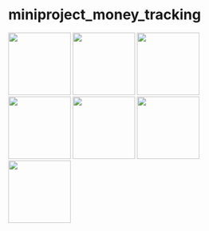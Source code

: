 # miniproject_money_tracking

<img width="125px" src="https://github.com/user-attachments/assets/d602eae4-b60d-4a5e-b3a1-973930617813">
<img width="125px" src="https://github.com/user-attachments/assets/a3bfd69f-7d74-4242-9b64-0e0b5bf5a63a">
<img width="125px" src="https://github.com/user-attachments/assets/ee66ac43-1d22-413c-ae3b-1e83f6e9f595">
<img width="125px" src="https://github.com/user-attachments/assets/6e4aad8b-d180-4eb2-8b44-fcee6521aae0">
<img width="125px" src="https://github.com/user-attachments/assets/28142a24-6710-4f85-9b0d-2e8b59f2b48d">
<img width="125px" src="https://github.com/user-attachments/assets/09020813-c031-4c5c-80e0-cd57c85b2993">
<img width="125px" src="https://github.com/user-attachments/assets/32d0cd9f-d942-4140-89ca-705faf73a48b">

